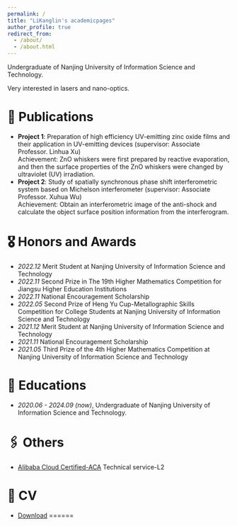 ```yaml
---
permalink: /
title: "LiKanglin's academicpages"
author_profile: true
redirect_from: 
  - /about/
  - /about.html
---
```


Undergraduate of Nanjing University of Information Science and Technology.

Very interested in lasers and nano-optics.

# 📝 Publications 
- **Project 1**: Preparation of high efficiency UV-emitting zinc oxide films and their application in UV-emitting devices (supervisor: Associate Professor. Linhua Xu)
<br>Achievement: ZnO whiskers were first prepared by reactive evaporation, and then the surface properties of the ZnO whiskers were changed by ultraviolet (UV) irradiation.
- **Project 2**: Study of spatially synchronous phase shift interferometric system based on Michelson interferometer (supervisor: Associate Professor. Xuhua Wu)
<br>Achievement: Obtain an interferometric image of the anti-shock and calculate the object surface position information from the interferogram.
# 🎖 Honors and Awards
- *2022.12* Merit Student at Nanjing University of Information Science and Technology
- *2022.11* Second Prize in The 19th Higher Mathematics Competition for Jiangsu Higher Education Institutions
- *2022.11*	National Encouragement Scholarship
- *2022.05*	Second Prize of Heng Yu Cup-Metallographic Skills Competition for College Students at Nanjing University of Information Science and Technology
- *2021.12*	Merit Student at Nanjing University of Information Science and Technology
- *2021.11*	National Encouragement Scholarship
- *2021.05*	Third Prize of the 4th Higher Mathematics Competition at Nanjing University of Information Science and Technology

# 📖 Educations
- *2020.06 - 2024.09 (now)*, Undergraduate of Nanjing University of Information Science and Technology.
# 🖇️ Others
- [Alibaba Cloud Certified-ACA](https://lkl-shanghai.oss-cn-shanghai.aliyuncs.com/%E8%AF%81%E4%B9%A6/%E9%98%BF%E9%87%8C%E4%BA%91ACA%E8%AF%81%E4%B9%A6%EF%BC%88%E6%95%B0%E6%8D%AE%E4%B8%AD%E5%BF%83IT%E5%88%9D%E7%BA%A7%E8%BF%90%E7%BB%B4%E5%B7%A5%E7%A8%8B%E5%B8%88%EF%BC%89.png) Technical service-L2

# 📄 CV
- [Download](https://pv4t-my.sharepoint.com/:b:/g/personal/jockerror_pv4t_onmicrosoft_com/EYNYq2WxmlhIowNrQd17ztoBhbx7_VcNFQVuEwRdYmzjHw?e=tttdFr)
======
